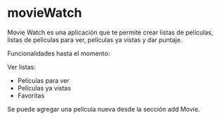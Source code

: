 # movieWatch
Movie Watch es una aplicación que te permite crear listas de películas, listas de peliculas para ver, películas ya vistas y dar puntaje. 

Funcionalidades hasta el momento:

Ver listas:
- Películas para ver
- Películas ya vistas
- Favoritas

Se puede agregar una película nueva desde la sección add Movie. 

